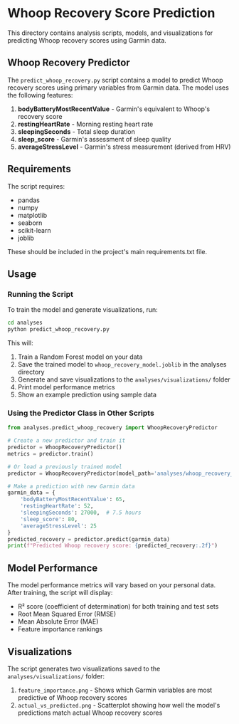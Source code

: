 # Whoop Recovery Score Prediction

This directory contains analysis scripts, models, and visualizations for predicting Whoop recovery scores using Garmin data.

## Whoop Recovery Predictor

The `predict_whoop_recovery.py` script contains a model to predict Whoop recovery scores using primary variables from Garmin data. The model uses the following features:

1. **bodyBatteryMostRecentValue** - Garmin's equivalent to Whoop's recovery score
2. **restingHeartRate** - Morning resting heart rate
3. **sleepingSeconds** - Total sleep duration
4. **sleep_score** - Garmin's assessment of sleep quality
5. **averageStressLevel** - Garmin's stress measurement (derived from HRV)

## Requirements

The script requires:
- pandas
- numpy
- matplotlib
- seaborn
- scikit-learn
- joblib

These should be included in the project's main requirements.txt file.

## Usage

### Running the Script

To train the model and generate visualizations, run:

```bash
cd analyses
python predict_whoop_recovery.py
```

This will:
1. Train a Random Forest model on your data
2. Save the trained model to `whoop_recovery_model.joblib` in the analyses directory
3. Generate and save visualizations to the `analyses/visualizations/` folder
4. Print model performance metrics
5. Show an example prediction using sample data

### Using the Predictor Class in Other Scripts

```python
from analyses.predict_whoop_recovery import WhoopRecoveryPredictor

# Create a new predictor and train it
predictor = WhoopRecoveryPredictor()
metrics = predictor.train()

# Or load a previously trained model
predictor = WhoopRecoveryPredictor(model_path='analyses/whoop_recovery_model.joblib')

# Make a prediction with new Garmin data
garmin_data = {
    'bodyBatteryMostRecentValue': 65,
    'restingHeartRate': 52,
    'sleepingSeconds': 27000,  # 7.5 hours
    'sleep_score': 80,
    'averageStressLevel': 25
}
predicted_recovery = predictor.predict(garmin_data)
print(f"Predicted Whoop recovery score: {predicted_recovery:.2f}")
```

## Model Performance

The model performance metrics will vary based on your personal data. After training, the script will display:
- R² score (coefficient of determination) for both training and test sets
- Root Mean Squared Error (RMSE)
- Mean Absolute Error (MAE)
- Feature importance rankings

## Visualizations

The script generates two visualizations saved to the `analyses/visualizations/` folder:
1. `feature_importance.png` - Shows which Garmin variables are most predictive of Whoop recovery scores
2. `actual_vs_predicted.png` - Scatterplot showing how well the model's predictions match actual Whoop recovery scores 
